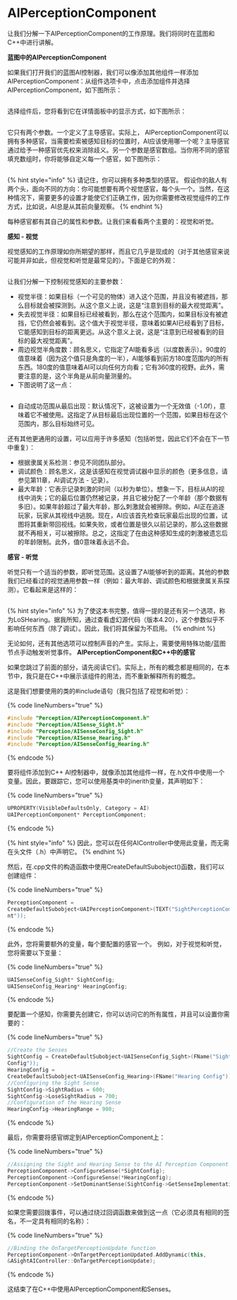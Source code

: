 # AIPerceptionComponent

让我们分解一下AIPerceptionComponent的工作原理。我们将同时在蓝图和C++中进行讲解。

**蓝图中的AIPerceptionComponent**

如果我们打开我们的蓝图AI控制器，我们可以像添加其他组件一样添加AIPerceptionComponent：从组件选项卡中，点击添加组件并选择AIPerceptionComponent，如下图所示：

<figure><img src="../../../.gitbook/assets/image (7).png" alt=""><figcaption></figcaption></figure>

选择组件后，您将看到它在详情面板中的显示方式，如下图所示：

<figure><img src="../../../.gitbook/assets/image (8).png" alt=""><figcaption></figcaption></figure>

它只有两个参数。一个定义了主导感官。实际上， AIPerceptionComponent可以拥有多种感官，当需要检索被感知目标的位置时，AI应该使用哪一个呢？主导感官通过给予一种感官优先权来消除歧义。另一个参数是感官数组。当你用不同的感官填充数组时，你将能够自定义每一个感官，如下图所示：

<figure><img src="../../../.gitbook/assets/image (9).png" alt=""><figcaption></figcaption></figure>

{% hint style="info" %}
请记住，你可以拥有多种类型的感官。 假设你的敌人有两个头，面向不同的方向：你可能想要有两个视觉感官，每个头一个。当然，在这种情况下，需要更多的设置才能使它们正确工作，因为你需要修改视觉组件的工作方式，比如说，AI总是从其前向量观察。
{% endhint %}

&#x20;每种感官都有其自己的属性和参数。让我们来看看两个主要的：视觉和听觉。

**感知 - 视觉**

视觉感知的工作原理如你所期望的那样，而且它几乎是现成的（对于其他感官来说可能并非如此，但视觉和听觉是最常见的）。下面是它的外观：&#x20;

<figure><img src="../../../.gitbook/assets/image (10).png" alt=""><figcaption></figcaption></figure>

让我们分解一下控制视觉感知的主要参数：&#x20;

* 视觉半径：如果目标（一个可见的物体）进入这个范围，并且没有被遮挡，那么目标就会被探测到。从这个意义上说，这是“注意到目标的最大视觉距离”。
* 失去视觉半径：如果目标已经被看到，那么在这个范围内，如果目标没有被遮挡，它仍然会被看到。这个值大于视觉半径，意味着如果AI已经看到了目标，它能感知到目标的距离更远。从这个意义上说，这是“注意到已经被看到的目标的最大视觉距离”。
* 周边视觉半角度数：顾名思义，它指定了AI能看多远（以度数表示）。90度的值意味着（因为这个值只是角度的一半），AI能够看到前方180度范围内的所有东西。180度的值意味着AI可以向任何方向看；它有360度的视野。此外，需要注意的是，这个半角是从前向量测量的。
* 下图说明了这一点：

<figure><img src="../../../.gitbook/assets/image (11).png" alt=""><figcaption></figcaption></figure>

* 自动成功范围从最后出现：默认情况下，这被设置为一个无效值（-1.0f），意味着它不被使用。这指定了从目标最后出现位置的一个范围，如果目标在这个范围内，那么目标始终可见。

还有其他更通用的设置，可以应用于许多感知（包括听觉，因此它们不会在下一节中重复）：

* 根据隶属关系检测：参见不同团队部分。
* 调试颜色：顾名思义，这是该感知在视觉调试器中显示的颜色（更多信息，请参见第11章，AI调试方法 - 记录）。
* 最大年龄：它表示记录刺激的时间（以秒为单位）。想象一下，目标从AI的视线中消失；它的最后位置仍然被记录，并且它被分配了一个年龄（那个数据有多旧）。如果年龄超过了最大年龄，那么刺激就会被擦除。例如，AI正在追逐玩家，玩家从其视线中逃脱。现在，AI应该首先检查玩家最后出现的位置，试图将其重新带回视线。如果失败，或者位置是很久以前记录的，那么这些数据就不再相关，可以被擦除。总之，这指定了在由这种感知生成的刺激被遗忘后的年龄限制。此外，值0意味着永远不会。

**感官 - 听觉**

听觉只有一个适当的参数，即听觉范围。这设置了AI能够听到的距离。其他的参数我们已经看过的视觉通用参数一样（例如：最大年龄、调试颜色和根据隶属关系探测）。它看起来是这样的：&#x20;

<figure><img src="../../../.gitbook/assets/image (12).png" alt=""><figcaption></figcaption></figure>

{% hint style="info" %}
为了使这本书完整，值得一提的是还有另一个选项，称为LoSHearing。据我所知，通过查看虚幻源代码（版本4.20），这个参数似乎不影响任何东西（除了调试）。因此，我们将其保留为不启用。&#x20;
{% endhint %}

无论如何，还有其他选项可以控制声音的产生。实际上，需要使用特殊功能/蓝图节点手动触发听觉事件。 **AIPerceptionComponent和C++中的感官**

如果您跳过了前面的部分，请先阅读它们。实际上，所有的概念都是相同的，在本节中，我只是在C++中展示该组件的用法，而不重新解释所有的概念。&#x20;

这是我们想要使用的类的#include语句（我只包括了视觉和听觉）：

{% code lineNumbers="true" %}
```cpp
#include "Perception/AIPerceptionComponent.h"
#include "Perception/AISense_Sight.h"
#include "Perception/AISenseConfig_Sight.h"
#include "Perception/AISense_Hearing.h"
#include "Perception/AISenseConfig_Hearing.h"
```
{% endcode %}

要将组件添加到C++ AI控制器中，就像添加其他组件一样，在.h文件中使用一个变量。因此，要跟踪它，您可以使用基类中的inerith变量，其声明如下：

{% code lineNumbers="true" %}
```cpp
UPROPERTY(VisibleDefaultsOnly, Category = AI)
UAIPerceptionComponent* PerceptionComponent;
```
{% endcode %}

{% hint style="info" %}
因此，您可以在任何AIController中使用此变量，而无需在头文件（.h）中声明它。
{% endhint %}

然后，在.cpp文件的构造函数中使用CreateDefaultSubobject()函数，我们可以创建组件：

{% code lineNumbers="true" %}
```cpp
PerceptionComponent =
CreateDefaultSubobject<UAIPerceptionComponent>(TEXT("SightPerceptionCompone
nt"));
```
{% endcode %}

此外，您将需要额外的变量，每个要配置的感官一个。 例如，对于视觉和听觉，您将需要以下变量：

{% code lineNumbers="true" %}
```cpp
UAISenseConfig_Sight* SightConfig;
UAISenseConfig_Hearing* HearingConfig;
```
{% endcode %}

要配置一个感知，你需要先创建它，你可以访问它的所有属性，并且可以设置你需要的：

{% code lineNumbers="true" %}
```cpp
//Create the Senses
SightConfig = CreateDefaultSubobject<UAISenseConfig_Sight>(FName("Sight
Config"));
HearingConfig =
CreateDefaultSubobject<UAISenseConfig_Hearing>(FName("Hearing Config"));
//Configuring the Sight Sense
SightConfig->SightRadius = 600;
SightConfig->LoseSightRadius = 700;
//Configuration of the Hearing Sense
HearingConfig->HearingRange = 900;
```
{% endcode %}

最后，你需要将感官绑定到AIPerceptionComponent上：

{% code lineNumbers="true" %}
```cpp
//Assigning the Sight and Hearing Sense to the AI Perception Component
PerceptionComponent->ConfigureSense(*SightConfig);
PerceptionComponent->ConfigureSense(*HearingConfig);
PerceptionComponent->SetDominantSense(SightConfig->GetSenseImplementation());
```
{% endcode %}

如果您需要回拨事件，可以通过绕过回调函数来做到这一点（它必须具有相同的签名，不一定具有相同的名称）：

{% code lineNumbers="true" %}
```cpp
//Binding the OnTargetPerceptionUpdate function
PerceptionComponent->OnTargetPerceptionUpdated.AddDynamic(this,
&ASightAIController::OnTargetPerceptionUpdate);
```
{% endcode %}

这结束了在C++中使用AIPerceptionComponent和Senses。
